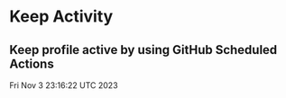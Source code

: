 # Keep Activity 
Keep profile active by using GitHub Scheduled Actions
--- 
Fri Nov  3 23:16:22 UTC 2023
